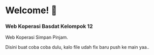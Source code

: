 # Welcome! 👋
### Web Koperasi Basdat Kelompok 12

Web Koperasi Simpan Pinjam.

Disini buat coba coba dulu, kalo file udah fix baru push ke main yaa..
